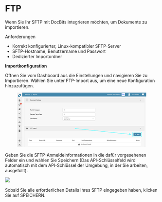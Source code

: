 # FTP

Wenn Sie Ihr SFTP mit DocBits integrieren möchten, um Dokumente zu importieren.

Anforderungen

* Korrekt konfigurierter, Linux-kompatibler SFTP-Server
* SFTP-Hostname, Benutzername und Passwort
* Dedizierter Importordner

**Importkonfiguration**

Öffnen Sie vom Dashboard aus die Einstellungen und navigieren Sie zu Importieren. Wählen Sie unter FTP-Import aus, um eine neue Konfiguration hinzuzufügen.

<figure><img src="../../../.gitbook/assets/ftp1.png" alt=""><figcaption></figcaption></figure>

Geben Sie die SFTP-Anmeldeinformationen in die dafür vorgesehenen Felder ein und wählen Sie Speichern (Das API-Schlüsselfeld wird automatisch mit dem API-Schlüssel der Umgebung, in der Sie arbeiten, ausgefüllt).

![](https://lh7-us.googleusercontent.com/m11trSpnDmv9aco98vPG6xuIhYxngp6TauG7lDYEWB2VguNmX0ypXMi3Fc4Ey6V4Iy_YwOy4Zooh3rj_WoAQ3PQgVIjw5vqToOuq_lIxN7IqPE2fv1puzsnEO96y5mn5FHjFtC1wYrEf9sxjHk1GL2I)

Sobald Sie alle erforderlichen Details Ihres SFTP eingegeben haben, klicken Sie auf SPEICHERN.
